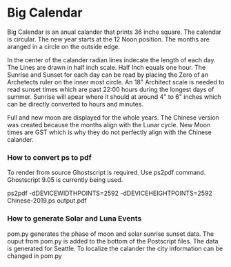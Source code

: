 # Big Calendar

Big Calendar is an anual calander that prints  36 inche square. The
calendar is circular.  The new year starts at the 12 Noon position.
The months are aranged in a circle on the outside edge.

In the center of the calander radian lines indecate the length of each
day.  The Lines are drawn in half inch scale. Half Inch equals one hour.
The Sunrise and Sunset for each day can be read by placing the 
Zero of an Archetects ruler on the inner most circle. An 18" Architect 
scale is needed to read sunset times which are past 22:00 hours during 
the longest days of summer. Sunrise will apear where it should at around 
4" to 6" inches which can be directly converted to hours and minutes.

Full and new moon are displayed for the whole years. The Chinese version
was created because the months align with the Lunar cycle. New Moon times
are GST which is why they do not perfectly align with the Chinese calander.


### How to convert ps to pdf
To render from source Ghostscript is required.  Use ps2pdf command.
Ghostscript 9.05 is currently being used.

ps2pdf -dDEVICEWIDTHPOINTS=2592 -dDEVICEHEIGHTPOINTS=2592 Chinese-2019.ps output.pdf


### How to generate Solar and Luna Events
pom.py generates the phase of moon and solar sunrise sunset data.  The ouput
from pom.py is added to the bottom of the Postscript files.  The data is generated
for Seattle. To localize the calander the city information can be changed in
pom.py
